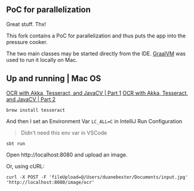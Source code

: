 ## PoC for parallelization
Great stuff. Thx!

This fork contains a PoC for parallelization and thus puts the app into the pressure cooker.

The two main classes may be started directly from the IDE.
[GraalVM](https://www.graalvm.org/downloads) was used to run it locally on Mac.


## Up and running | Mac OS

[OCR with Akka, Tesseract, and JavaCV | Part 1](https://towardsdatascience.com/ocr-with-akka-tesseract-and-javacv-part-1-702781fc73ca)
[OCR with Akka, Tesseract, and JavaCV | Part 2](https://towardsdatascience.com/ocr-with-akka-tesseract-and-javacv-part-1-702781fc73ca)

```
brew install tesseract
```

And then I set an Environment Var `LC_ALL=C` in IntelliJ Run Configuration

> Didn't need this env var in VSCode

```
sbt run
```

Open http://localhost:8080 and upload an image.

Or, using cURL:

```
curl -X POST -F 'fileUpload=@/Users/duanebester/Documents/input.jpg' 'http://localhost:8080/image/ocr'
```
